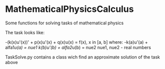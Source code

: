 # MathematicalPhysicsCalculus
Some functions for solving tasks of mathematical physics

The task looks like:


-(k(x)u'(x))' + p(x)u'(x) + q(x)u(x) = f(x), x in [a, b]
where:   -k(a)u'(a) + alfa1*u(a) = nue1
         k(b)u'(b) + alfa2*u(b) = nue2      nue1, nue2 - real numbers
      
      
TaskSolve.py contains a class wich find an approximate solution of the task above
         
